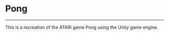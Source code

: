 # Pong
-----------------------------------
This is a recreation of the ATARI game Pong using the Unity game engine. 
